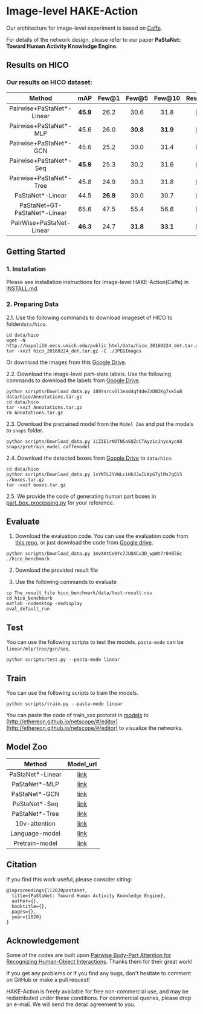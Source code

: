 # Image-level HAKE-Action
Our architecture for image-level experiment is based on [Caffe](https://github.com/BVLC/caffe).

For details of the network design, please refer to our paper **PaStaNet: Toward Human Activity Knowledge Engine**.

## Results on HICO

### Our results on HICO dataset:
|Method| mAP | Few@1 | Few@5 | Few@10 | Result\_url |
|:---:|:---:|:---:|:---:|:---:|:---:|
Pairwise+PaStaNet\*-Linear | **45.9** | 26.2 | 30.6 | 31.8 | [link](https://drive.google.com/open?id=1zsUWiQStN-T992ZurDrnsc1ZLqMkGBrX) |
Pairwise+PaStaNet\*-MLP | 45.6 | 26.0 | **30.8** | **31.9** | [link](https://drive.google.com/open?id=1fNSQw0V8duuW-EDofF5bzTQr2Cigj7w5) |
Pairwise+PaStaNet\*-GCN | 45.6 | 25.2 | 30.0 | 31.4 | [link](https://drive.google.com/open?id=1DbNXSYutczmd2q-EGxU8MOHT2pQQ4BAi) |
Pairwise+PaStaNet\*-Seq | **45.9** | 25.3 | 30.2 | 31.6 | [link](https://drive.google.com/open?id=1akhOY89RiQbTtYr2vpaiUaxu_N_Gv6sW) |
Pairwise+PaStaNet\*-Tree | 45.8 | 24.9 | 30.3 | 31.8 | [link](https://drive.google.com/open?id=1D2C68lJ_cnVFADqiozcUd4nid0JxXVTH) |
PaStaNet\*-Linear | 44.5 | **26.9** | 30.0 | 30.7 | [link](https://drive.google.com/open?id=1PoYc0AhXeLlKowSzSPXlywS9St00mIDY) |
PaStaNet+GT-PaStaNet\*-Linear | 65.6 | 47.5 | 55.4 | 56.6 | [link](https://drive.google.com/open?id=1_r4FM782pt-ydkMZwHfDSn_9ss8r6V4-) |
PairWise+PaStaNet-Linear | **46.3** | 24.7 | **31.8** | **33.1** | [link](https://drive.google.com/open?id=1LNc08IlZWKB-IE1kWbL1sBx5h0YzLXmc) |

## Getting Started
### 1. Installation
Please see installation instructions for Image-level HAKE-Action(Caffe) in [INSTALL.md](./INSTALL.md).

### 2. Preparing Data
2.1. Use the following commands to download imageset of HICO to folder```data/hico```.

```
cd data/hico
wget -N http://napoli18.eecs.umich.edu/public_html/data/hico_20160224_det.tar.gz
tar -xvzf hico_20160224_det.tar.gz -C ./JPEGImages
```
Or download the images from this [Google Drive](https://drive.google.com/file/d/1Qc3SOXdjzVUd1LDuG0ZS7DsE4Kb0FYVr/view?usp=sharing).

2.2. Download the image-level part-state labels. Use the following commands to download the labels from [Google Drive](https://drive.google.com/open?id=188YsrcvGl3ead4qf4deZzDNIKg7sk5uB).

```
python scripts/Download_data.py 188YsrcvGl3ead4qf4deZzDNIKg7sk5uB data/hico/Annotations.tar.gz
cd data/hico
tar -xvzf Annotations.tar.gz
rm Annotations.tar.gz
```

2.3. Download the pretrained model from the ```Model Zoo``` and put the models to ```snaps``` folder.

```
python scripts/Download_data.py 1iZIE1rNDTNSaGQZcCTAyz1cJnyc4ycA8 snaps/pretrain_model.caffemodel
```

2.4. Download the detected boxes from [Google Drive](https://drive.google.com/open?id=1sYNTL2YVWLciHb3JwILKpGTylMs7gQ15) to ```data/hico```.

```
cd data/hico
python scripts/Download_data.py 1sYNTL2YVWLciHb3JwILKpGTylMs7gQ15 ./boxes.tar.gz
tar -xvzf boxes.tar.gz
```

2.5. We provide the code of generating human part boxes in [part_box_processing.py](scripts/part_box_processing.py) for your reference.

## Evaluate

1. Download the evaluation code. You can use the evaluation code from [this repo](https://github.com/ywchao/hico_benchmark), or just download the code from [Google drive](https://drive.google.com/open?id=1mvXAtCe0Yc7JUQXCu3D_wpWt7r048lGc).

```
python scripts/Download_data.py 1mvXAtCe0Yc7JUQXCu3D_wpWt7r048lGc ./hico_benchmark
```

2. Download the provided result file

3. Use the following commands to evaluate

```
cp The_result_file hico_benchmark/data/test-result.csv
cd hico_benchmark
matlab -nodesktop -nodisplay
eval_default_run
```

## Test
You can use the following scripts to test the models. ```pasta-mode``` can be ```linear/mlp/tree/gcn/seq```.

```
python scripts/test.py --pasta-mode linear
```



## Train
You can use the following scripts to train the models.

```
python scripts/train.py --pasta-mode linear
```

You can paste the code of train_xxx.prototxt in [models](./models) to [http://ethereon.github.io/netscope/#/editor](http://ethereon.github.io/netscope/#/editor) to visualize the networks.


## Model Zoo
| Method | Model\_url |
|:---:|:---:|
PaStaNet\*-Linear | [link](https://drive.google.com/open?id=1d3LkrJQK62xl6jspquiXeyv-WgN6p156) |
PaStaNet\*-MLP | [link](https://drive.google.com/open?id=1sD_OLwM6eRfkzcrWuPmSGdC7eVa3SNm1) |
PaStaNet\*-GCN | [link](https://drive.google.com/open?id=1c0ZN4lKeOU73sSsiXSP4luUtUBFbDpvX) |
PaStaNet\*-Seq | [link](https://drive.google.com/open?id=1N__5ATxTdlSbM4uNp9ubAclUPBj1djQG) |
PaStaNet\*-Tree | [link](https://drive.google.com/open?id=1PYQWb3HrTAtDiGBzDLSGcG1BcGyQ89HT) |
10v-attention | [link](https://drive.google.com/open?id=1bmd5wiaggNYY4LzDn-39WAsrwt_Vbapr) |
Language-model | [link](https://drive.google.com/open?id=1vuFyWWvIl2YV7pY2wYZd0gVD5Z_5uHvr) |
Pretrain-model | [link](https://drive.google.com/open?id=1iZIE1rNDTNSaGQZcCTAyz1cJnyc4ycA8) |


## Citation
If you find this work useful, please consider citing:
```
@inproceedings{li2020pastanet,
  title={PaStaNet: Toward Human Activity Knowledge Engine},
  author={},
  booktitle={},
  pages={},
  year={2020}
}
```

## Acknowledgement

Some of the codes are built upon [Pairwise Body-Part Attention for Recognizing Human-Object Interactions](http://openaccess.thecvf.com/content_ECCV_2018/papers/Haoshu_Fang_Pairwise_Body-Part_Attention_ECCV_2018_paper.pdf). Thanks them for their great work! 

If you get any problems or if you find any bugs, don't hesitate to comment on GitHub or make a pull request! 

HAKE-Action is freely available for free non-commercial use, and may be redistributed under these conditions. For commercial queries, please drop an e-mail. We will send the detail agreement to you.
